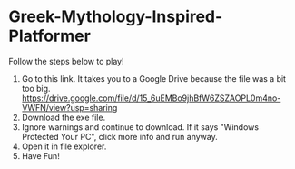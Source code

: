 # Greek-Mythology-Inspired-Platformer

Follow the steps below to play!
1. Go to this link. It takes you to a Google Drive because the file was a bit too big. https://drive.google.com/file/d/15_6uEMBo9jhBfW6ZSZAOPL0m4no-VWFN/view?usp=sharing
2. Download the exe file.
3. Ignore warnings and continue to download. If it says "Windows Protected Your PC", click more info and run anyway.
4. Open it in file explorer.
5. Have Fun!
